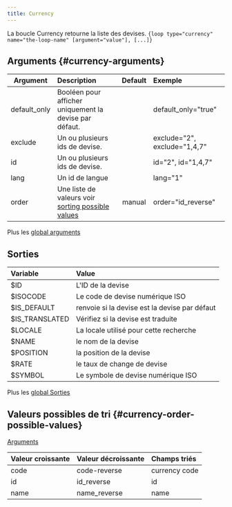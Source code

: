 ```yaml
---
title: Currency
---
```


La boucle Currency retourne la liste des devises.
`{loop type="currency" name="the-loop-name" [argument="value"], [...]}`

## Arguments {#currency-arguments}

| Argument     | Description                                                                          | Default | Exemple                      |
|--------------|:-------------------------------------------------------------------------------------|:-------:|:-----------------------------|
| default_only | Booléen pour afficher uniquement la devise par défaut.                               |         | default_only="true"          |
| exclude      | Un ou plusieurs ids de devise.                                                       |         | exclude="2", exclude="1,4,7" |
| id           | Un ou plusieurs ids de devise.                                                       |         | id="2", id="1,4,7"           |
| lang         | Un id de langue                                                                      |         | lang="1"                     |
| order        | Une liste de valeurs voir [sorting possible values](#currency-order-possible-values) | manual  | order="id_reverse"           |

Plus les [global arguments](./global_arguments)

## Sorties

| Variable       | Value                                         |
|:---------------|:----------------------------------------------|
| $ID            | L'ID de la devise                             |
| $ISOCODE       | Le code de devise numérique ISO               |
| $IS_DEFAULT    | renvoie si la devise est la devise par défaut |
| $IS_TRANSLATED | Vérifiez si la devise est traduite            |
| $LOCALE        | La locale utilisé pour cette recherche        |
| $NAME          | le nom de la devise                           |
| $POSITION      | la position de la devise                      |
| $RATE          | le taux de change de devise                   |
| $SYMBOL        | Le symbole de devise numérique ISO            |

Plus les [global Sorties](./global_Sorties)

## Valeurs possibles de tri {#currency-order-possible-values}
[Arguments](#currency-arguments)

| Valeur croissante | Valeur décroissante | Champs triés  |
|-------------------|---------------------|:--------------|
| code              | code-reverse        | currency code |
| id                | id_reverse          | id            |
| name              | name_reverse        | name          |
